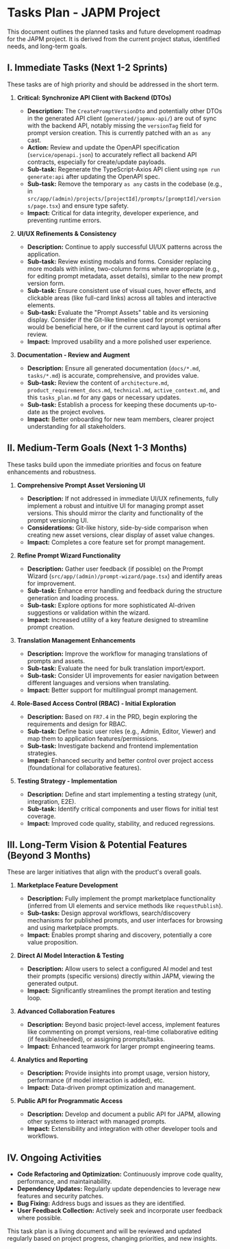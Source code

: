 # Tasks Plan - JAPM Project

This document outlines the planned tasks and future development roadmap for the JAPM project. It is derived from the current project status, identified needs, and long-term goals.

## I. Immediate Tasks (Next 1-2 Sprints)

These tasks are of high priority and should be addressed in the short term.

1.  **Critical: Synchronize API Client with Backend (DTOs)**
    *   **Description:** The `CreatePromptVersionDto` and potentially other DTOs in the generated API client (`generated/japmux-api/`) are out of sync with the backend API, notably missing the `versionTag` field for prompt version creation. This is currently patched with an `as any` cast.
    *   **Action:** Review and update the OpenAPI specification (`service/openapi.json`) to accurately reflect all backend API contracts, especially for create/update payloads.
    *   **Sub-task:** Regenerate the TypeScript-Axios API client using `npm run generate:api` after updating the OpenAPI spec.
    *   **Sub-task:** Remove the temporary `as any` casts in the codebase (e.g., in `src/app/(admin)/projects/[projectId]/prompts/[promptId]/versions/page.tsx`) and ensure type safety.
    *   **Impact:** Critical for data integrity, developer experience, and preventing runtime errors.

2.  **UI/UX Refinements & Consistency**
    *   **Description:** Continue to apply successful UI/UX patterns across the application.
    *   **Sub-task:** Review existing modals and forms. Consider replacing more modals with inline, two-column forms where appropriate (e.g., for editing prompt metadata, asset details), similar to the new prompt version form.
    *   **Sub-task:** Ensure consistent use of visual cues, hover effects, and clickable areas (like full-card links) across all tables and interactive elements.
    *   **Sub-task:** Evaluate the "Prompt Assets" table and its versioning display. Consider if the Git-like timeline used for prompt versions would be beneficial here, or if the current card layout is optimal after review.
    *   **Impact:** Improved usability and a more polished user experience.

3.  **Documentation - Review and Augment**
    *   **Description:** Ensure all generated documentation (`docs/*.md`, `tasks/*.md`) is accurate, comprehensive, and provides value.
    *   **Sub-task:** Review the content of `architecture.md`, `product_requirement_docs.md`, `technical.md`, `active_context.md`, and this `tasks_plan.md` for any gaps or necessary updates.
    *   **Sub-task:** Establish a process for keeping these documents up-to-date as the project evolves.
    *   **Impact:** Better onboarding for new team members, clearer project understanding for all stakeholders.

## II. Medium-Term Goals (Next 1-3 Months)

These tasks build upon the immediate priorities and focus on feature enhancements and robustness.

1.  **Comprehensive Prompt Asset Versioning UI**
    *   **Description:** If not addressed in immediate UI/UX refinements, fully implement a robust and intuitive UI for managing prompt asset versions. This should mirror the clarity and functionality of the prompt versioning UI.
    *   **Considerations:** Git-like history, side-by-side comparison when creating new asset versions, clear display of asset value changes.
    *   **Impact:** Completes a core feature set for prompt management.

2.  **Refine Prompt Wizard Functionality**
    *   **Description:** Gather user feedback (if possible) on the Prompt Wizard (`src/app/(admin)/prompt-wizard/page.tsx`) and identify areas for improvement.
    *   **Sub-task:** Enhance error handling and feedback during the structure generation and loading process.
    *   **Sub-task:** Explore options for more sophisticated AI-driven suggestions or validation within the wizard.
    *   **Impact:** Increased utility of a key feature designed to streamline prompt creation.

3.  **Translation Management Enhancements**
    *   **Description:** Improve the workflow for managing translations of prompts and assets.
    *   **Sub-task:** Evaluate the need for bulk translation import/export.
    *   **Sub-task:** Consider UI improvements for easier navigation between different languages and versions when translating.
    *   **Impact:** Better support for multilingual prompt management.

4.  **Role-Based Access Control (RBAC) - Initial Exploration**
    *   **Description:** Based on `FR7.4` in the PRD, begin exploring the requirements and design for RBAC.
    *   **Sub-task:** Define basic user roles (e.g., Admin, Editor, Viewer) and map them to application features/permissions.
    *   **Sub-task:** Investigate backend and frontend implementation strategies.
    *   **Impact:** Enhanced security and better control over project access (foundational for collaborative features).

5.  **Testing Strategy - Implementation**
    *   **Description:** Define and start implementing a testing strategy (unit, integration, E2E).
    *   **Sub-task:** Identify critical components and user flows for initial test coverage.
    *   **Impact:** Improved code quality, stability, and reduced regressions.

## III. Long-Term Vision & Potential Features (Beyond 3 Months)

These are larger initiatives that align with the product's overall goals.

1.  **Marketplace Feature Development**
    *   **Description:** Fully implement the prompt marketplace functionality (inferred from UI elements and service methods like `requestPublish`).
    *   **Sub-tasks:** Design approval workflows, search/discovery mechanisms for published prompts, and user interfaces for browsing and using marketplace prompts.
    *   **Impact:** Enables prompt sharing and discovery, potentially a core value proposition.

2.  **Direct AI Model Interaction & Testing**
    *   **Description:** Allow users to select a configured AI model and test their prompts (specific versions) directly within JAPM, viewing the generated output.
    *   **Impact:** Significantly streamlines the prompt iteration and testing loop.

3.  **Advanced Collaboration Features**
    *   **Description:** Beyond basic project-level access, implement features like commenting on prompt versions, real-time collaborative editing (if feasible/needed), or assigning prompts/tasks.
    *   **Impact:** Enhanced teamwork for larger prompt engineering teams.

4.  **Analytics and Reporting**
    *   **Description:** Provide insights into prompt usage, version history, performance (if model interaction is added), etc.
    *   **Impact:** Data-driven prompt optimization and management.

5.  **Public API for Programmatic Access**
    *   **Description:** Develop and document a public API for JAPM, allowing other systems to interact with managed prompts.
    *   **Impact:** Extensibility and integration with other developer tools and workflows.

## IV. Ongoing Activities

*   **Code Refactoring and Optimization:** Continuously improve code quality, performance, and maintainability.
*   **Dependency Updates:** Regularly update dependencies to leverage new features and security patches.
*   **Bug Fixing:** Address bugs and issues as they are identified.
*   **User Feedback Collection:** Actively seek and incorporate user feedback where possible.

This task plan is a living document and will be reviewed and updated regularly based on project progress, changing priorities, and new insights. 